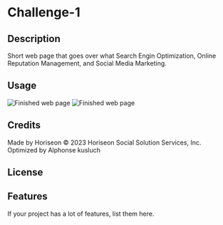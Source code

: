 # Challenge-1

## Description
Short web page that goes over what Search Engin Optimization, Online Reputation Management, and Social Media Marketing.

## Usage


![Finished web page](assets/images/Screenshot(1).png)
![Finished web page](assets/images/Screenshot(2).png)

## Credits

Made by Horiseon
© 2023 Horiseon Social Solution Services, Inc.
Optimized by Alphonse kusluch

## License


## Features

If your project has a lot of features, list them here.


